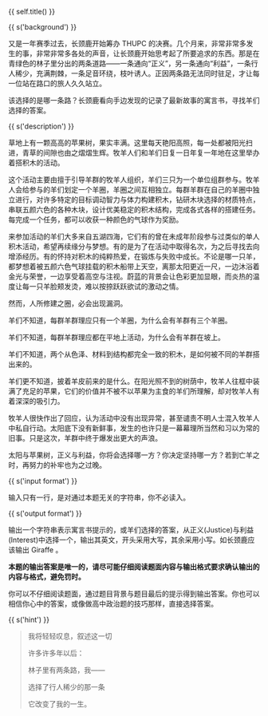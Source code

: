 {{ self.title() }}

{{ s('background') }}

又是一年赛季过去，长颈鹿开始筹办 THUPC 的决赛。几个月来，非常非常多发生的事，非常非常多各处的声音，让长颈鹿开始思考起了所要追求的东西。那是在青绿色的林子里分出的两条道路——一条通向“正义”，另一条通向“利益”，一条行人稀少，充满荆棘，一条足音环绕，枝叶诱人。正因两条路无法同时驻足，才让每一位站在路口的旅人久久站立。

该选择的是哪一条路？长颈鹿看向手边发现的记录了最新故事的寓言书，寻找羊们选择的答案。

{{ s('description') }}

草地上有一颗高高的苹果树，果实丰满。这里每天艳阳高照，每一处都被阳光扫进，青草的间隙也由之熠熠生辉。牧羊人们和羊们日复一日年复一年地在这里举办着搭积木的活动。

这个活动主要由擅于引导羊群的牧羊人组织，羊们三只为一个单位组群参与。牧羊人会给参与的羊们划定一个羊圈，羊圈之间互相独立。每群羊群在自己的羊圈中独立进行，对许多特定的目标调动智力与体力构建积木，钻研木块选择的材质特点，串联五颜六色的各种木块，设计优美稳定的积木结构，完成各式各样的搭建任务。每完成一个任务，都可以收获一种颜色的气球作为奖励。

来参加活动的羊们大多来自五湖四海，它们有的曾在未成年阶段参与过类似的单人积木活动，希望再续缘分与梦想。有的是为了在活动中取得名次，为之后寻找去向增添经历。有的怀持对积木的纯粹热爱，在锻炼与失败中成长。不论是哪一只羊，都梦想着被五颜六色气球挂载的积木船带上天空，离那太阳更近一尺，一边沐浴着金光与荣誉，一边享受着高空与注视。蔚蓝的背景会让色彩更加显眼，而炎热的温度让每一只羊脸颊发烫，难以按捺跃跃欲试的激动之情。

然而，人所修建之圈，必会出现漏洞。

羊们不知道，每群羊群理应只有一个羊圈，为什么会有羊群有三个羊圈。

羊们不知道，每群羊群理应都在平地上活动，为什么会有羊群在坡上。

羊们不知道，两个从色泽、材料到结构都完全一致的积木，是如何被不同的羊群搭出来的。

羊们更不知道，披着羊皮前来的是什么。在阳光照不到的树荫中，牧羊人往框中装满了充足的苹果，它们的价值并不被不以苹果为主食的羊们所理解，却对牧羊人有着深深的吸引力。

牧羊人很快作出了回应，认为活动中没有出现异常，甚至谴责不明人士混入牧羊人中私自行动。太阳底下没有新鲜事，发生的也许只是一幕幕理所当然和习以为常的旧事。只是这次，羊群中终于爆发出更大的声浪。

太阳与苹果树，正义与利益，你将会选择哪一方？你决定坚持哪一方？若到亡羊之时，再努力的补牢也为之过晚。

{{ s('input format') }}

输入只有一行，是对通过本题无关的字符串，你不必读入。

{{ s('output format') }}

输出一个字符串表示寓言书提示的，或羊们选择的答案，从正义(Justice)与利益(Interest)中选择一个，输出其英文，开头采用大写，其余采用小写。如长颈鹿应该输出 Giraffe 。

**本题的输出答案是唯一的，请尽可能仔细阅读题面内容与输出格式要求确认输出的内容与格式，避免罚时。**

你可以不仔细阅读题面，通过题目背景与题目最后的提示得到输出答案。你也可以相信你心中的答案，或像做高中政治题的技巧那样，直接选择答案。

{{ s('hint') }}

> 我将轻轻叹息，叙述这一切
>
> 许多许多年以后：
>
> 林子里有两条路，我——
>
> 选择了行人稀少的那一条
>
> 它改变了我的一生。